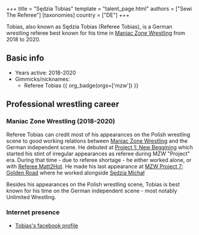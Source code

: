 +++
title = "Sędzia Tobias"
template = "talent_page.html"
authors = ["Sewi The Referee"]
[taxonomies]
country = ["DE"]
+++

Tobias, also known as Sędzia Tobias (Referee Tobias), is a German wrestling referee best known for his time in [Maniac Zone Wrestling](@/o/mzw.md) from 2018 to 2020.

## Basic info

* Years active: 2018-2020
* Gimmicks/nicknames:
  - Referee Tobias {{ org_badge(orgs=['mzw']) }}
 
## Professional wrestling career

### Maniac Zone Wrestling (2018-2020)

Referee Tobias can credit most of his appearances on the Polish wrestling scene to good working relations between [Maniac Zone Wrestling](@/o/mzw.md) and the German independent scene. He debuted at [Project 1: New Beggining](@/e/mzw/2018-10-13-mzw-project-1-new-beginning.md) which started his stint of irregular appearances as referee during MZW "Project" era. During that time - due to referee shortage - he either worked alone, or with [Referee Matt2Hot](sedzia-matt2hot.md). He made his last appearance at [MZW Project 7: Golden Road](2/e/mzw/2020-01-18-mzw-project-7-golden-road.md) where he worked alongside [Sędzia Michał](@/w/sedzia-michal.md)

Besides his appearances on the Polish wrestling scene, Tobias is best known for his time on the German independent scene - most notably Unlimited Wrestling.

### Internet presence

* [Tobias's facebook profile](https://www.facebook.com/TobitheRingRichter/)
